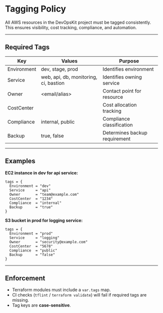 # Tagging Policy

All AWS resources in the DevOpsKit project must be tagged consistently.  
This ensures visibility, cost tracking, compliance, and automation.

---

## Required Tags

| Key        | Values                                | Purpose                          |
|------------|---------------------------------------|----------------------------------|
| Environment | dev, stage, prod                      | Identifies environment           |
| Service     | web, api, db, monitoring, ci, bastion | Identifies owning service        |
| Owner       | <email/alias>                         | Contact point for resource       |
| CostCenter  | <id>                                  | Cost allocation tracking         |
| Compliance  | internal, public                      | Compliance classification        |
| Backup      | true, false                           | Determines backup requirement    |

---

## Examples

**EC2 instance in dev for api service:**

```hcl
tags = {
  Environment = "dev"
  Service     = "api"
  Owner       = "team@example.com"
  CostCenter  = "1234"
  Compliance  = "internal"
  Backup      = "true"
}
```

**S3 bucket in prod for logging service:**

```hcl
tags = {
  Environment = "prod"
  Service     = "logging"
  Owner       = "security@example.com"
  CostCenter  = "5678"
  Compliance  = "public"
  Backup      = "false"
}
```

---

## Enforcement

- Terraform modules must include a `var.tags` map.
- CI checks (`tflint` / `terraform validate`) will fail if required tags are missing.
- Tag keys are **case-sensitive**.
